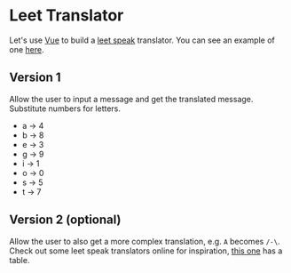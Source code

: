 


# Leet Translator

Let's use [Vue](../docs/Vue.md) to build a [leet speak](https://en.wikipedia.org/wiki/Leet) translator. You can see an example of one [here](https://md5decrypt.net/en/Leet-translator/).

## Version 1

Allow the user to input a message and get the translated message. Substitute numbers for letters.

- a -> 4
- b -> 8
- e -> 3
- g -> 9
- i -> 1
- o -> 0
- s -> 5
- t -> 7

## Version 2 (optional)

Allow the user to also get a more complex translation, e.g. `A` becomes `/-\`. Check out some leet speak translators online for inspiration, [this one](https://www.dcode.fr/leet-speak-1337) has a table.
